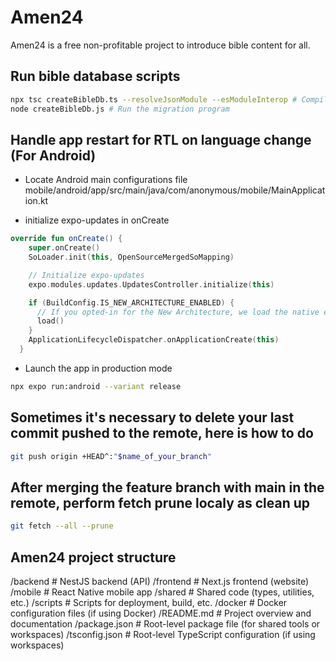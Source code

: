 # Amen24
Amen24 is a free non-profitable project to introduce bible content for all.

## Run bible database scripts
```bash
npx tsc createBibleDb.ts --resolveJsonModule --esModuleInterop # Compile the script to JS
node createBibleDb.js # Run the migration program
```

## Handle app restart for RTL on language change (For Android)
- Locate Android main configurations file
  mobile/android/app/src/main/java/com/anonymous/mobile/MainApplication.kt

- initialize expo-updates in onCreate
``` kt
override fun onCreate() {
    super.onCreate()
    SoLoader.init(this, OpenSourceMergedSoMapping)

    // Initialize expo-updates
    expo.modules.updates.UpdatesController.initialize(this)

    if (BuildConfig.IS_NEW_ARCHITECTURE_ENABLED) {
      // If you opted-in for the New Architecture, we load the native entry point for this app.
      load()
    }
    ApplicationLifecycleDispatcher.onApplicationCreate(this)
  }
```

- Launch the app in production mode
``` bash
npx expo run:android --variant release

```

## Sometimes it's necessary to delete your last commit pushed to the remote, here is how to do
``` bash
git push origin +HEAD^:"$name_of_your_branch"
```

## After merging the feature branch with main in the remote, perform fetch prune localy as clean up
``` bash
git fetch --all --prune
```

## Amen24 project structure
/backend # NestJS backend (API)
/frontend # Next.js frontend (website)
/mobile # React Native mobile app
/shared # Shared code (types, utilities, etc.)
/scripts # Scripts for deployment, build, etc.
/docker # Docker configuration files (if using Docker)
/README.md # Project overview and documentation
/package.json # Root-level package file (for shared tools or workspaces)
/tsconfig.json # Root-level TypeScript configuration (if using workspaces)
